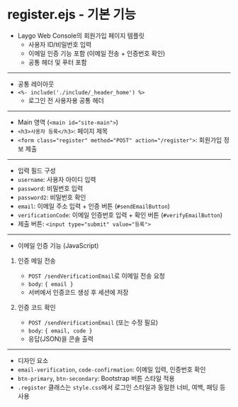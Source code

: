 # register.ejs - 기본 기능

- Laygo Web Console의 회원가입 페이지 템플릿
    + 사용자 ID/비밀번호 입력
    + 이메일 인증 기능 포함 (이메일 전송 + 인증번호 확인)
    + 공통 헤더 및 푸터 포함

---

- 공통 레이아웃
- `<%- include('./include/_header_home') %>`
    + 로그인 전 사용자용 공통 헤더

---

- Main 영역 (`<main id="site-main">`)
- `<h3>사용자 등록</h3>`: 페이지 제목
- `<form class="register" method="POST" action="/register">`: 회원가입 정보 제출

---

- 입력 필드 구성
- `username`: 사용자 아이디 입력
- `password`: 비밀번호 입력
- `password2`: 비밀번호 확인
- `email`: 이메일 주소 입력 + 인증 버튼 (`#sendEmailButton`)
- `verificationCode`: 이메일 인증번호 입력 + 확인 버튼 (`#verifyEmailButton`)
- 제출 버튼: `<input type="submit" value="등록">`

---

- 이메일 인증 기능 (JavaScript)
1. 인증 메일 전송
    + `POST /sendVerificationEmail`로 이메일 전송 요청
    + `body`: `{ email }`
    + 서버에서 인증코드 생성 후 세션에 저장

2. 인증 코드 확인
    + `POST /sendVerificationEmail` (또는 수정 필요)
    + `body`: `{ email, code }`
    + 응답(JSON)을 콘솔 출력

---

- 디자인 요소
- `email-verification`, `code-confirmation`:  이메일 입력, 인증번호 확인
- `btn-primary`, `btn-secondary`: Bootstrap 버튼 스타일 적용
- `.register` 클래스는 `style.css`에서 로그인 스타일과 동일한 너비, 여백, 패딩 등 사용
